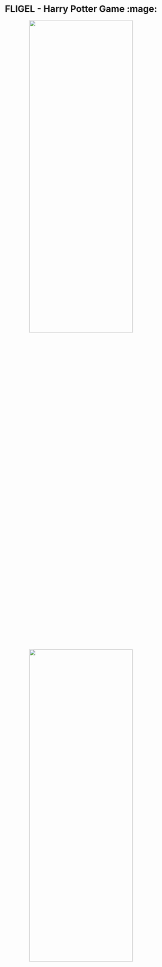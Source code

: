 <h1 align="center">FLIGEL - Harry Potter Game :mage:</h1>

<p align="center">
<img src="https://user-images.githubusercontent.com/53074235/122728877-30c3d580-d296-11eb-989c-4f6468072e02.png" width="80%" height="50%">
</p>

<p align="center">
<img src="https://user-images.githubusercontent.com/53074235/122720908-a8413700-d28d-11eb-99bd-7964054cbaf4.png" width="80%" height="50%">
</p>

<table align="center"><tr><td height="50%"  width="100%">
  
https://user-images.githubusercontent.com/53074235/126789615-f45e07e4-6ced-489f-b293-d533128d3d29.mp4
  
</td></tr></table> 
